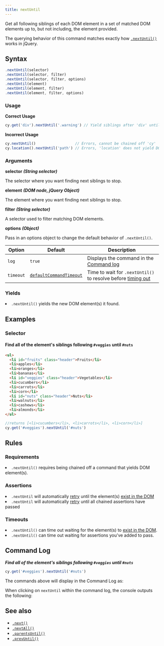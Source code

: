 ```yaml
---
title: nextUntil
---
```


Get all following siblings of each DOM element in a set of matched DOM elements up to, but not including, the element provided.

<Alert type="info">


The querying behavior of this command matches exactly how [`.nextUntil()`](http://api.jquery.com/nextUntil) works in jQuery.

</Alert>

## Syntax

```javascript
.nextUntil(selector)
.nextUntil(selector, filter)
.nextUntil(selector, filter, options)
.nextUntil(element)
.nextUntil(element, filter)
.nextUntil(element, filter, options)
```

### Usage

**<Icon name="check-circle" color="green"></Icon> Correct Usage**

```javascript
cy.get('div').nextUntil('.warning') // Yield siblings after 'div' until '.warning'
```

**<Icon name="exclamation-triangle" color="red"></Icon> Incorrect Usage**

```javascript
cy.nextUntil()                  // Errors, cannot be chained off 'cy'
cy.location().nextUntil('path') // Errors, 'location' does not yield DOM element
```

### Arguments

**<Icon name="angle-right"></Icon> selector**  ***(String selector)***

The selector where you want finding next siblings to stop.

**<Icon name="angle-right"></Icon> element**  ***(DOM node, jQuery Object)***

The element where you want finding next siblings to stop.

**<Icon name="angle-right"></Icon> filter**  ***(String selector)***

A selector used to filter matching DOM elements.

**<Icon name="angle-right"></Icon> options**  ***(Object)***

Pass in an options object to change the default behavior of `.nextUntil()`.

Option | Default | Description
--- | --- | ---
`log` | `true` | Displays the command in the [Command log](/guides/core-concepts/test-runner#Command-Log)
`timeout` | [`defaultCommandTimeout`](/guides/references/configuration#Timeouts) | Time to wait for `.nextUntil()` to resolve before [timing out](#Timeouts)

### Yields [<Icon name="question-circle"/>](introduction-to-cypress#Subject-Management)

<List><li>`.nextUntil()` yields the new DOM element(s) it found.</li></List>

## Examples

### Selector

#### Find all of the element's siblings following `#veggies` until `#nuts`

```html
<ul>
  <li id="fruits" class="header">Fruits</li>
  <li>apples</li>
  <li>oranges</li>
  <li>bananas</li>
  <li id="veggies" class="header">Vegetables</li>
  <li>cucumbers</li>
  <li>carrots</li>
  <li>corn</li>
  <li id="nuts" class="header">Nuts</li>
  <li>walnuts</li>
  <li>cashews</li>
  <li>almonds</li>
</ul>
```

```javascript
//returns [<li>cucumbers</li>, <li>carrots</li>, <li>corn</li>]
cy.get('#veggies').nextUntil('#nuts')
```

## Rules

### Requirements [<Icon name="question-circle"/>](introduction-to-cypress#Chains-of-Commands)

<List><li>`.nextUntil()` requires being chained off a command that yields DOM element(s).</li></List>

### Assertions [<Icon name="question-circle"/>](introduction-to-cypress#Assertions)

<List><li>`.nextUntil` will automatically [retry](/guides/core-concepts/retry-ability) until the element(s) [exist in the DOM](/guides/core-concepts/introduction-to-cypress#Default-Assertions)</li><li>`.nextUntil` will automatically [retry](/guides/core-concepts/retry-ability) until all chained assertions have passed</li></List>

### Timeouts [<Icon name="question-circle"/>](introduction-to-cypress#Timeouts)

<List><li>`.nextUntil()` can time out waiting for the element(s) to [exist in the DOM](/guides/core-concepts/introduction-to-cypress#Default-Assertions).</li><li>`.nextUntil()` can time out waiting for assertions you've added to pass.</li></List>

## Command Log

***Find all of the element's siblings following `#veggies` until `#nuts`***

```javascript
cy.get('#veggies').nextUntil('#nuts')
```

The commands above will display in the Command Log as:

<DocsImage src="/img/api/nextuntil/find-next-elements-until-selector.png" alt="Command Log nextUntil" ></DocsImage>

When clicking on `nextUntil` within the command log, the console outputs the following:

<DocsImage src="/img/api/nextuntil/console-log-of-next-elements-until.png" alt="Console Log nextUntil" ></DocsImage>

## See also

- [`.next()`](/api/commands/next)
- [`.nextAll()`](/api/commands/nextall)
- [`.parentsUntil()`](/api/commands/parentsuntil)
- [`.prevUntil()`](/api/commands/prevuntil)

